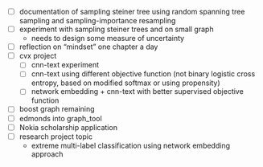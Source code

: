 - [ ] documentation of sampling steiner tree using random spanning tree sampling and sampling-importance resampling
- [ ] experiment with sampling steiner trees and on small graph
    - needs to design some measure of uncertainty
- [ ] reflection on “mindset” one chapter a day
- [ ] cvx project
    - [ ] cnn-text experiment
    - [ ] cnn-text using different objective function (not binary logistic cross entropy, based on modified softmax or using propensity)
    - [ ] network embedding + cnn-text with better supervised objective function
- [ ] boost graph remaining
- [ ] edmonds into graph_tool
- [ ] Nokia scholarship application
- [ ] research project topic
  - extreme multi-label classification using network embedding approach